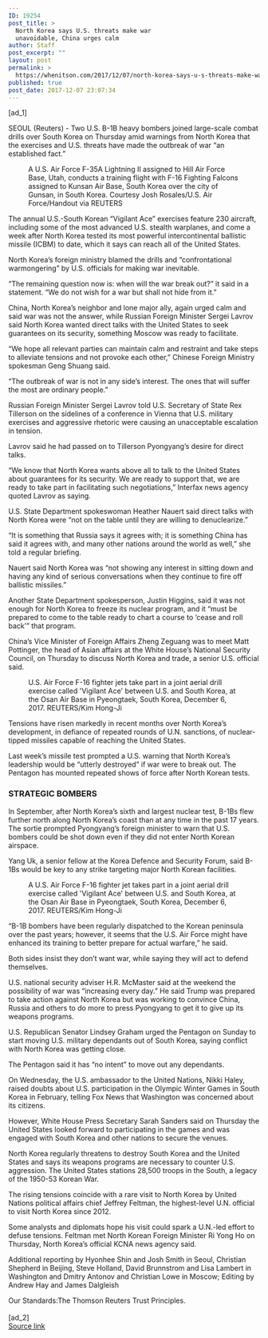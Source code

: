 ```yaml
---
ID: 19254
post_title: >
  North Korea says U.S. threats make war
  unavoidable, China urges calm
author: Staff
post_excerpt: ""
layout: post
permalink: >
  https://whenitson.com/2017/12/07/north-korea-says-u-s-threats-make-war-unavoidable-china-urges-calm/
published: true
post_date: 2017-12-07 23:07:34
---
```

 [ad_1]
<br><div data-reactid="37"><p data-reactid="38">SEOUL (Reuters) - Two U.S. B-1B heavy bombers joined large-scale combat drills over South Korea on Thursday amid warnings from North Korea that the exercises and U.S. threats have made the outbreak of war “an established fact.” </p><div class="PrimaryAsset_container_2pnvl" data-reactid="39"><div class="Image_container_1tVQo" data-reactid="40"><figure tabindex="-1" data-reactid="41"/><figcaption data-reactid="44"><span class="Image_caption_KoNH1" data-reactid="45">A U.S. Air Force F-35A Lightning II assigned to Hill Air Force Base, Utah, conducts a training flight with F-16 Fighting Falcons assigned to Kunsan Air Base, South Korea over the city of Gunsan, in South Korea. Courtesy Josh Rosales/U.S. Air Force/Handout via REUTERS</span></figcaption></div></div><p data-reactid="46">The annual U.S.-South Korean “Vigilant Ace” exercises feature 230 aircraft, including some of the most advanced U.S. stealth warplanes, and come a week after North Korea tested its most powerful intercontinental ballistic missile (ICBM) to date, which it says can reach all of the United States. </p><p data-reactid="47">North Korea’s foreign ministry blamed the drills and “confrontational warmongering” by U.S. officials for making war inevitable. </p><p data-reactid="48">“The remaining question now is: when will the war break out?” it said in a statement. “We do not wish for a war but shall not hide from it.” </p><p data-reactid="49">China, North Korea’s neighbor and lone major ally, again urged calm and said war was not the answer, while Russian Foreign Minister Sergei Lavrov said North Korea wanted direct talks with the United States to seek guarantees on its security, something Moscow was ready to facilitate. </p><p data-reactid="50">“We hope all relevant parties can maintain calm and restraint and take steps to alleviate tensions and not provoke each other,” Chinese Foreign Ministry spokesman Geng Shuang said. </p><p data-reactid="51">“The outbreak of war is not in any side’s interest. The ones that will suffer the most are ordinary people.” </p><p data-reactid="52">Russian Foreign Minister Sergei Lavrov told U.S. Secretary of State Rex Tillerson on the sidelines of a conference in Vienna that U.S. military exercises and aggressive rhetoric were causing an unacceptable escalation in tension. </p><p data-reactid="53">Lavrov said he had passed on to Tillerson Pyongyang’s desire for direct talks. </p><p data-reactid="54">“We know that North Korea wants above all to talk to the United States about guarantees for its security. We are ready to support that, we are ready to take part in facilitating such negotiations,” Interfax news agency quoted Lavrov as saying. </p><p data-reactid="55">U.S. State Department spokeswoman Heather Nauert said direct talks with North Korea were “not on the table until they are willing to denuclearize.” </p><p data-reactid="56">“It is something that Russia says it agrees with; it is something China has said it agrees with, and many other nations around the world as well,” she told a regular briefing. </p><p data-reactid="57">Nauert said North Korea was “not showing any interest in sitting down and having any kind of serious conversations when they continue to fire off ballistic missiles.” </p><p data-reactid="58">Another State Department spokesperson, Justin Higgins, said it was not enough for North Korea to freeze its nuclear program, and it “must be prepared to come to the table ready to chart a course to ‘cease and roll back’” that program.    </p><p data-reactid="59">China’s Vice Minister of Foreign Affairs Zheng Zeguang was to meet Matt Pottinger, the head of Asian affairs at the    White House’s National Security Council, on Thursday to discuss North Korea and trade, a senior U.S. official said. </p><div class="Image_container_1tVQo" data-reactid="60"><figure tabindex="-1" data-reactid="61"/><figcaption data-reactid="64"><span class="Image_caption_KoNH1" data-reactid="65">U.S. Air Force F-16 fighter jets take part in a joint aerial drill exercise called 'Vigilant Ace' between U.S. and South Korea, at the Osan Air Base in Pyeongtaek, South Korea, December 6, 2017.  REUTERS/Kim Hong-Ji</span></figcaption></div><p data-reactid="66">Tensions have risen markedly in recent months over North Korea’s development, in defiance of repeated rounds of U.N. sanctions, of nuclear-tipped missiles capable of reaching the United States. </p><p data-reactid="67">Last week’s missile test prompted a U.S. warning that North Korea’s leadership would be “utterly destroyed” if war were to break out. The Pentagon has mounted repeated shows of force after North Korean tests. </p><h3 data-reactid="68">STRATEGIC BOMBERS </h3><p data-reactid="69">In September, after North Korea’s sixth and largest nuclear test, B-1Bs flew further north along North Korea’s coast than at any time in the past 17 years. The sortie prompted Pyongyang’s foreign minister to warn that U.S. bombers could be shot down even if they did not enter North Korean airspace. </p><p data-reactid="70">Yang Uk, a senior fellow at the Korea Defence and Security Forum, said B-1Bs would be key to any strike targeting major North Korean facilities. </p><div class="Image_container_1tVQo" data-reactid="71"><figure tabindex="-1" data-reactid="72"/><figcaption data-reactid="75"><span class="Image_caption_KoNH1" data-reactid="76">A U.S. Air Force F-16 fighter jet takes part in a joint aerial drill exercise called 'Vigilant Ace' between U.S. and South Korea, at the Osan Air Base in Pyeongtaek, South Korea, December 6, 2017.  REUTERS/Kim Hong-Ji</span></figcaption></div><p data-reactid="77">“B-1B bombers have been regularly dispatched to the Korean peninsula over the past years; however, it seems that the U.S. Air Force might have enhanced its training to better prepare for actual warfare,” he said. </p><p data-reactid="78">Both sides insist they don’t want war, while saying they will act to defend themselves. </p><p data-reactid="79">U.S. national security adviser H.R. McMaster said at the weekend the possibility of war was “increasing every day.” He said Trump was prepared to take action against North Korea but was working to convince China, Russia and others to do more to press Pyongyang to get it to give up its weapons programs. </p><p data-reactid="80">U.S. Republican Senator Lindsey Graham urged the Pentagon on Sunday to start moving U.S. military dependants out of South Korea, saying conflict with North Korea was getting close. </p><p data-reactid="81">The Pentagon said it has “no intent” to move out any dependants. </p><p data-reactid="82">On Wednesday, the U.S. ambassador to the United Nations,  Nikki Haley, raised doubts about U.S. participation in the  Olympic Winter Games in South Korea in February, telling Fox News that Washington was concerned about its citizens. </p><p data-reactid="83">However, White House Press Secretary Sarah Sanders said on Thursday the United States looked forward to participating in the games and was engaged with South Korea and other nations to secure the venues. </p><p data-reactid="84">North Korea regularly threatens to destroy South Korea and the United States and says its weapons programs are necessary to counter U.S. aggression. The United States stations 28,500 troops in the South, a legacy of the 1950-53 Korean War. </p><p data-reactid="85">The rising tensions coincide with a rare visit to North Korea by United Nations political affairs chief Jeffrey Feltman, the highest-level U.N. official to visit North Korea since 2012. </p><p data-reactid="86">Some analysts and diplomats hope his visit could spark a U.N.-led effort to defuse tensions. Feltman met North Korean Foreign Minister Ri Yong Ho on Thursday, North Korea’s official KCNA news agency said. </p><div class="Attribution_attribution_o4ojT" data-reactid="87"><p class="Attribution_content_27_rw" data-reactid="88">Additional reporting by Hyonhee Shin and Josh Smith in Seoul, Christian Shepherd in Beijing, Steve Holland, David Brunnstrom and Lisa Lambert in Washington and Dmitry Antonov and Christian Lowe in Moscow; Editing by Andrew Hay and James Dalgleish</p></div><div class="ArticleBody_trustBadgeContainer_1_iEv" data-reactid="89"><span class="ArticleBody_trustBadgeTitle_3xFqc" data-reactid="90">Our Standards:</span><span class="trustBadgeUrl" data-reactid="91">The Thomson Reuters Trust Principles.</span></div></div>
<br>[ad_2]
<br><a href="http://feeds.reuters.com/~r/Reuters/worldNews/~3/vI_CYB6-ook/north-korea-says-u-s-threats-make-war-unavoidable-china-urges-calm-idUSKBN1E0393">Source link </a>